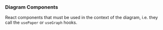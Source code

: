 ### Diagram Components

React components that must be used in the context of the diagram, i.e. they call the `usePaper` or `useGraph` hooks.
